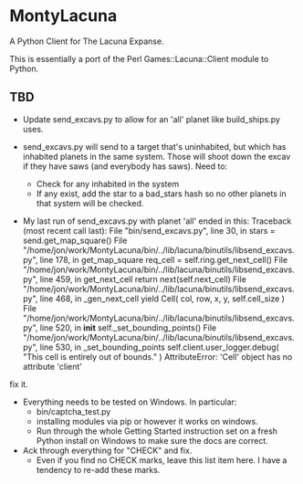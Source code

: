 MontyLacuna
===========

A Python Client for The Lacuna Expanse.

This is essentially a port of the Perl Games::Lacuna::Client module to Python.  

## TBD
- Update send_excavs.py to allow for an 'all' planet like build_ships.py uses.
- send_excavs.py will send to a target that's uninhabited, but which has 
  inhabited planets in the same system.  Those will shoot down the excav if 
  they have saws (and everybody has saws).  Need to:
  - Check for any inhabited in the system
  - If any exist, add the star to a bad_stars hash so no other planets in that 
    system will be checked.

- My last run of send_excavs.py with planet 'all' ended in this:
Traceback (most recent call last):
  File "bin/send_excavs.py", line 30, in <module>
    stars = send.get_map_square()
  File "/home/jon/work/MontyLacuna/bin/../lib/lacuna/binutils/libsend_excavs.py", line 178, in get_map_square
    req_cell = self.ring.get_next_cell()
  File "/home/jon/work/MontyLacuna/bin/../lib/lacuna/binutils/libsend_excavs.py", line 459, in get_next_cell
    return next(self.next_cell)
  File "/home/jon/work/MontyLacuna/bin/../lib/lacuna/binutils/libsend_excavs.py", line 468, in _gen_next_cell
    yield Cell( col, row, x, y, self.cell_size )
  File "/home/jon/work/MontyLacuna/bin/../lib/lacuna/binutils/libsend_excavs.py", line 520, in __init__
    self._set_bounding_points()
  File "/home/jon/work/MontyLacuna/bin/../lib/lacuna/binutils/libsend_excavs.py", line 530, in _set_bounding_points
    self.client.user_logger.debug( "This cell is entirely out of bounds." )
AttributeError: 'Cell' object has no attribute 'client'


fix it.



- Everything needs to be tested on Windows.  In particular:
  - bin/captcha_test.py
  - installing modules via pip or however it works on windows.
  - Run through the whole Getting Started instruction set on a fresh Python install on 
    Windows to make sure the docs are correct.
- Ack through everything for "CHECK" and fix.
  - Even if you find no CHECK marks, leave this list item here.  I have a tendency to 
    re-add these marks.

